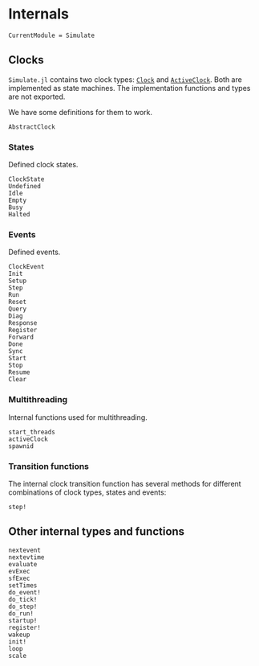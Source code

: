# Internals

```@meta
CurrentModule = Simulate
```

## Clocks

`Simulate.jl` contains two clock types: [`Clock`](@ref) and [`ActiveClock`](@ref). Both are implemented as state machines. The implementation functions and types are not exported.

We have some definitions for them to work.

```@docs
AbstractClock
```

### States

Defined clock states.

```@docs
ClockState
Undefined
Idle
Empty
Busy
Halted
```

### Events

Defined events.

```@docs
ClockEvent
Init
Setup
Step
Run
Reset
Query
Diag
Response
Register
Forward
Done
Sync
Start
Stop
Resume
Clear
```

### Multithreading

Internal functions used for multithreading.

```@docs
start_threads
activeClock
spawnid
```

### Transition functions

The internal clock transition function has several methods for different combinations of clock types, states and events:

```@docs
step!
```

## Other internal types and functions
```@docs
nextevent
nextevtime
evaluate
evExec
sfExec
setTimes
do_event!
do_tick!
do_step!
do_run!
startup!
register!
wakeup
init!
loop
scale
```

